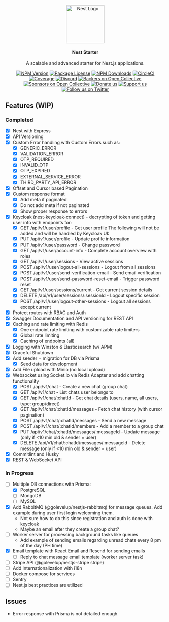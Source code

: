 <p align="center">
  <a href="http://nestjs.com/" target="blank"><img src="https://nestjs.com/img/logo-small.svg" width="120" alt="Nest Logo" /></a>
</p>

[circleci-image]: https://img.shields.io/circleci/build/github/nestjs/nest/master?token=abc123def456
[circleci-url]: https://circleci.com/gh/nestjs/nest

  <h4 align="center">Nest Starter</h4>
  <p align="center">A scalable and advanced starter for Nest.js applications.</p>
    <p align="center">
<a href="https://www.npmjs.com/~nestjscore" target="_blank"><img src="https://img.shields.io/npm/v/@nestjs/core.svg" alt="NPM Version" /></a>
<a href="https://www.npmjs.com/~nestjscore" target="_blank"><img src="https://img.shields.io/npm/l/@nestjs/core.svg" alt="Package License" /></a>
<a href="https://www.npmjs.com/~nestjscore" target="_blank"><img src="https://img.shields.io/npm/dm/@nestjs/common.svg" alt="NPM Downloads" /></a>
<a href="https://circleci.com/gh/nestjs/nest" target="_blank"><img src="https://img.shields.io/circleci/build/github/nestjs/nest/master" alt="CircleCI" /></a>
<a href="https://coveralls.io/github/nestjs/nest?branch=master" target="_blank"><img src="https://coveralls.io/repos/github/nestjs/nest/badge.svg?branch=master#9" alt="Coverage" /></a>
<a href="https://discord.gg/G7Qnnhy" target="_blank"><img src="https://img.shields.io/badge/discord-online-brightgreen.svg" alt="Discord"/></a>
<a href="https://opencollective.com/nest#backer" target="_blank"><img src="https://opencollective.com/nest/backers/badge.svg" alt="Backers on Open Collective" /></a>
<a href="https://opencollective.com/nest#sponsor" target="_blank"><img src="https://opencollective.com/nest/sponsors/badge.svg" alt="Sponsors on Open Collective" /></a>
  <a href="https://paypal.me/kamilmysliwiec" target="_blank"><img src="https://img.shields.io/badge/Donate-PayPal-ff3f59.svg" alt="Donate us"/></a>
    <a href="https://opencollective.com/nest#sponsor"  target="_blank"><img src="https://img.shields.io/badge/Support%20us-Open%20Collective-41B883.svg" alt="Support us"></a>
  <a href="https://twitter.com/nestframework" target="_blank"><img src="https://img.shields.io/twitter/follow/nestframework.svg?style=social&label=Follow" alt="Follow us on Twitter"></a>
</p>
  <!--[![Backers on Open Collective](https://opencollective.com/nest/backers/badge.svg)](https://opencollective.com/nest#backer)
  [![Sponsors on Open Collective](https://opencollective.com/nest/sponsors/badge.svg)](https://opencollective.com/nest#sponsor)-->

## Features (WIP)

### Completed

- [x] Nest with Express
- [x] API Versioning
- [x] Custom Error handling with Custom Errors such as:
  - [x] GENERIC_ERROR
  - [x] VALIDATION_ERROR
  - [x] OTP_REQUIRED
  - [x] INVALID_OTP
  - [x] OTP_EXPIRED
  - [x] EXTERNAL_SERVICE_ERROR
  - [x] THIRD_PARTY_API_ERROR
- [x] Offset and Cursor based Pagination
- [x] Custom response format
  - [x] Add meta if paginated
  - [x] Do not add meta if not paginated
  - [x] Show proper response to errors
- [x] Keycloak (nest-keycloak-connect) - decrypting of token and getting user info with endpoints for:
  - [x] GET /api/v1/user/profile - Get user profile
        The following will not be added and will be handled by Keycloak UI:
  - [x] PUT /api/v1/user/profile - Update profile information
  - [x] PUT /api/v1/user/password - Change password
  - [x] GET /api/v1/user/account-info - Complete account overview with roles
  - [x] GET /api/v1/user/sessions - View active sessions
  - [x] POST /api/v1/user/logout-all-sessions - Logout from all sessions
  - [x] POST /api/v1/user/send-verification-email - Send email verification
  - [x] POST /api/v1/user/send-password-reset-email - Trigger password reset
  - [x] GET /api/v1/user/sessions/current - Get current session details
  - [x] DELETE /api/v1/user/sessions/:sessionId - Logout specific session
  - [x] POST /api/v1/user/logout-other-sessions - Logout all sessions except current
- [x] Protect routes with RBAC and Auth
- [x] Swagger Documentation and API versioning for REST API
- [x] Caching and rate limiting with Redis
  - [x] One endpoint rate limiting with customizable rate limiters
  - [x] Global rate limiting
  - [x] Caching of endpoints (all)
- [x] Logging with Winston & Elasticsearch (w/ APM)
- [x] Graceful Shutdown
- [x] Add seeder + migration for DB via Prisma
  - [x] Seed data for development
- [x] Add File upload with Minio (no local upload)
- [x] Websocket using Socket.io via Redis Adapter and add chatting functionality
  - [x] POST /api/v1/chat - Create a new chat (group chat)
  - [x] GET /api/v1/chat - List chats user belongs to
  - [x] GET /api/v1/chat/:chatId - Get chat details (users, name, all users, type: group/direct)
  - [x] GET /api/v1/chat/:chatId/messages - Fetch chat history (with cursor pagination)
  - [x] POST /api/v1/chat/:chatId/messages - Send a new message
  - [x] POST /api/v1/chat/:chatId/members - Add a member to a group chat
  - [x] PUT /api/v1/chat/:chatId/messages/:messageId - Update message (only if <10 min old & sender = user)
  - [x] DELETE /api/v1/chat/:chatId/messages/:messageId - Delete message (only if <10 min old & sender = user)
- [x] Commitlint and Husky
- [x] REST & WebSocket API

### In Progress

- [ ] Multiple DB connections with Prisma:
  - [x] PostgreSQL
  - [ ] MongoDB
  - [ ] MySQL
- [x] Add RabbitMQ (@golevelup/nestjs-rabbitmq) for message queues. Add example during user first login welcoming them.
  - Not sure how to do this since registration and auth is done with keycloak
  - Maybe an email after they create a group chat?
- [ ] Worker server for processing background tasks like queues
  - Add example of sending emails regarding unread chats every 8 pm of the day (PH time)
- [x] Email template with React Email and Resend for sending emails
  - [ ] Reply to chat message email template (worker server task)
- [ ] Stripe API (@golevelup/nestjs-stripe stripe)
- [ ] Add Internationalization with i18n
- [ ] Docker compose for services
- [ ] Sentry
- [ ] Nest.js best practices are utilized

## Issues

- Error response with Prisma is not detailed enough.
